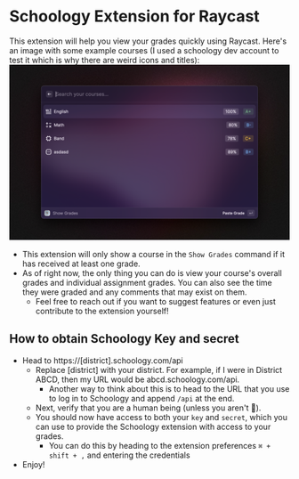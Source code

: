 # Schoology Extension for Raycast

This extension will help you view your grades quickly using Raycast.
Here's an image with some example courses (I used a schoology dev account to test it which is why there are weird icons and titles):
![README Preview](README-schoology.png)
- This extension will only show a course in the `Show Grades` command if it has received at least one grade.
- As of right now, the only thing you can do is view your course's overall grades and individual assignment grades. You can also see the time they were graded and any comments that may exist on them.
    - Feel free to reach out if you want to suggest features or even just contribute to the extension yourself!
## How to obtain Schoology Key and secret
- Head to https://[district].schoology.com/api
    - Replace [district] with your district. For example, if I were in District ABCD, then my URL would be abcd.schoology.com/api.
        - Another way to think about this is to head to the URL that you use to log in to Schoology and append `/api` at the end.
    - Next, verify that you are a human being (unless you aren't 🤖).
    - You should now have access to both your `key` and `secret`, which you can use to provide the Schoology extension with access to your grades.
        - You can do this by heading to the extension preferences `⌘ + shift + ,` and entering the credentials
- Enjoy!
